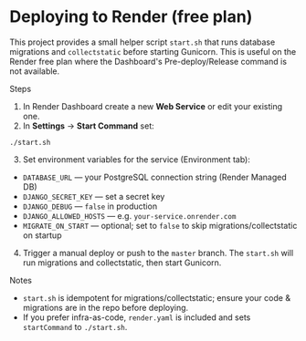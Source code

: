 # Deploying to Render (free plan)

This project provides a small helper script `start.sh` that runs database
migrations and `collectstatic` before starting Gunicorn. This is useful on the
Render free plan where the Dashboard's Pre-deploy/Release command is not
available.

Steps

1. In Render Dashboard create a new **Web Service** or edit your existing one.
2. In **Settings** → **Start Command** set:

```
./start.sh
```

3. Set environment variables for the service (Environment tab):

- `DATABASE_URL` — your PostgreSQL connection string (Render Managed DB)
- `DJANGO_SECRET_KEY` — set a secret key
- `DJANGO_DEBUG` — `false` in production
- `DJANGO_ALLOWED_HOSTS` — e.g. `your-service.onrender.com`
- `MIGRATE_ON_START` — optional; set to `false` to skip migrations/collectstatic on startup

4. Trigger a manual deploy or push to the `master` branch. The `start.sh` will
   run migrations and collectstatic, then start Gunicorn.

Notes

- `start.sh` is idempotent for migrations/collectstatic; ensure your code &
  migrations are in the repo before deploying.
- If you prefer infra-as-code, `render.yaml` is included and sets `startCommand` to `./start.sh`.
